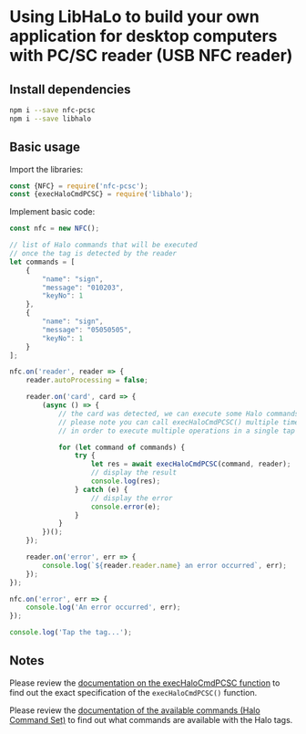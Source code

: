 # Using LibHaLo to build your own application for desktop computers with PC/SC reader (USB NFC reader)

## Install dependencies
```bash
npm i --save nfc-pcsc
npm i --save libhalo
```

## Basic usage
Import the libraries:

```javascript
const {NFC} = require('nfc-pcsc');
const {execHaloCmdPCSC} = require('libhalo');
```

Implement basic code:

```javascript
const nfc = new NFC();

// list of Halo commands that will be executed
// once the tag is detected by the reader
let commands = [
    {
        "name": "sign",
        "message": "010203",
        "keyNo": 1
    },
    {
        "name": "sign",
        "message": "05050505",
        "keyNo": 1
    }
];

nfc.on('reader', reader => {
    reader.autoProcessing = false;

    reader.on('card', card => {
        (async () => {
            // the card was detected, we can execute some Halo commands
            // please note you can call execHaloCmdPCSC() multiple times
            // in order to execute multiple operations in a single tap

            for (let command of commands) {
                try {
                    let res = await execHaloCmdPCSC(command, reader);
                    // display the result
                    console.log(res);
                } catch (e) {
                    // display the error
                    console.error(e);
                }
            }
        })();
    });

    reader.on('error', err => {
        console.log(`${reader.reader.name} an error occurred`, err);
    });
});

nfc.on('error', err => {
    console.log('An error occurred', err);
});

console.log('Tap the tag...');
```

## Notes

Please review the [documentation on the execHaloCmdPCSC function](/docs/api-exec-halo-cmd-pcsc.md) to find out
the exact specification of the `execHaloCmdPCSC()` function.

Please review the [documentation of the available commands (Halo Command Set)](/docs/halo-command-set.md) to find
out what commands are available with the Halo tags.
